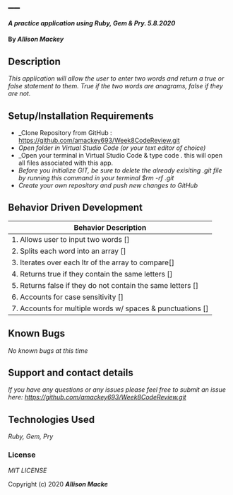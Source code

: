# __

#### _A practice application using Ruby, Gem & Pry. 5.8.2020_

#### By _**Allison Mackey**_

## Description

_This application will allow the user to enter two words and return a true or false statement to them. True if the two words are anagrams, false if they are not._ 

## Setup/Installation Requirements

* _Clone Repository from GitHub : https://github.com/amackey693/Week8CodeReview.git
* _Open folder in Virtual Studio Code (or your text editor of choice)_
* _Open your terminal in Virtual Studio Code & type code . this will open all files associated with this app. 
* _Before you initialize GIT, be sure to delete the already exisiting .git file by running this command in your terminal $rm -rf .git_
* _Create your own repository and push new changes to GitHub_

## Behavior Driven Development 


|   Behavior Description        |
|-------------------------------|
| 1. Allows user to input two words []|
| 2. Splits each word into an array []|
| 3. Iterates over each ltr of the array to compare[]|
| 4. Returns true if they contain the same letters []|
| 5. Returns false if they do not contain the same letters []|
| 6. Accounts for case sensitivity []|
| 7. Accounts for multiple words w/ spaces & punctuations []|


## Known Bugs

_No known bugs at this time_

## Support and contact details

_If you have any questions or any issues please feel free to submit an issue here: https://github.com/amackey693/Week8CodeReview.git_

## Technologies Used

_Ruby, Gem, Pry_ 


### License
*MIT LICENSE*

Copyright (c) 2020 **_Allison Macke_**